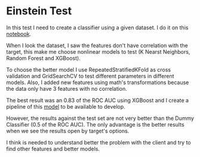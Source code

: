 # Einstein Test

In this test I need to create a classifier using a given dataset. I do it on this [notebook](https://github.com/ViniciusCastillo/Test_Einstein/blob/main/notebooks/Classification_Test.ipynb). 

When I look the dataset, I saw the features don't have correlation with the target, this make me choose nonlinear models to test (K Nearst Neighbors, Random Forest and XGBoost). 

To choose the better model I use RepeatedStratifiedKFold as cross validation and GridSearchCV to test different parameters in different models. Also, I added new features using math's transformations because the data only have 3 features with no correlation.

The best result was an 0.83 of the ROC AUC using XGBoost and I create a pipeline of this [model](https://github.com/ViniciusCastillo/Test_Einstein/tree/main/model) to be available to develop.

However, the results against the test set are not very better than the Dummy Classifier (0.5 of the ROC AUC). The only advantage is the better results when we see the results open by target's options.

I think is needed to understand better the problem with the client and try to find other features and better models.



